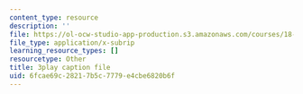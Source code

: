 ```yaml
---
content_type: resource
description: ''
file: https://ol-ocw-studio-app-production.s3.amazonaws.com/courses/18-01sc-single-variable-calculus-fall-2010/6fcae69c28217b5c7779e4cbe6820b6f_hjZhPczMkL4.srt
file_type: application/x-subrip
learning_resource_types: []
resourcetype: Other
title: 3play caption file
uid: 6fcae69c-2821-7b5c-7779-e4cbe6820b6f
---
```


